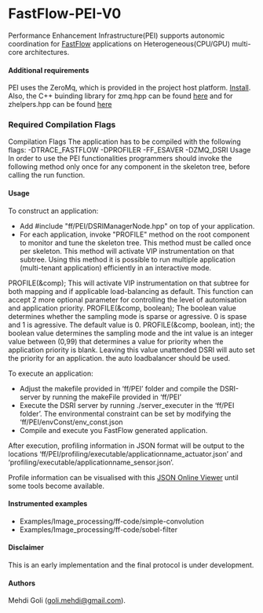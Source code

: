 # FastFlow-PEI-V0
Performance Enhancement Infrastructure(PEI) supports autonomic coordination for [FastFlow](http://sourceforge.net/projects/mc-fastflow/) applications on Heterogeneous(CPU/GPU) multi-core architectures. 

#### Additional requirements
PEI uses the ZeroMq, which is provided in the project host platform.
[Install](http://zeromq.org/area:download). Also, the C++ buinding library 
for zmq.hpp can be found [here](https://github.com/zeromq/cppzmq) 
and for zhelpers.hpp can be found [here](https://github.com/imatix/zguide/blob/master/examples/C%2B%2B/zhelpers.hpp) 
### Required Compilation Flags

Compilation Flags The application has to be compiled with the following flags:
-DTRACE_FASTFLOW -DPROFILER -FF_ESAVER -DZMQ_DSRI 
Usage In order to use the PEI functionalities programmers should invoke the 
following method only once for any component in the skeleton tree, before calling
the run function.

#### Usage
To construct an application:

* Add #include "ff/PEI/DSRIManagerNode.hpp" on top of your application. 
* For each application, invoke "PROFILE" method on the root component to monitor and tune the skeleton tree. This method must be called once per skeleton. This method will activate VIP instrumentation on that subtree. Using this method it is possible to run multiple application (multi-tenant application) efficiently in an interactive mode. 

PROFILE(&comp);
This will activate VIP instrumentation on that subtree for both mapping and
if applicable load-balancing as default. This function can accept 2 more
optional parameter for controlling the level of automisation and application priority.
PROFILE(&comp, boolean);
The boolean value determines whether the sampling mode is sparse or agressive. 
0 is spase and 1 is agressive. The default value is 0.
PROFILE(&comp, boolean, int);
the boolean value determines the sampling mode and the int value is an integer value between (0,99) that determines a value for priority when the application priority is blank. Leaving this value unattended DSRI will auto set the priority for an application.
the auto loadbalancer should
be used.

To execute an application: 

* Adjust the makefile provided in ‘ff/PEI’ folder and compile the DSRI-server by running the makeFile provided in 
‘ff/PEI’
* Execute the DSRI server by running ./server_executer in the ‘ff/PEI folder’. The environmental constraint can be set by modifying the ‘ff/PEI/envConst/env_const.json
* Compile and execute you FastFlow generated application.

After execution, profiling information in JSON format will be output to the 
locations ‘ff/PEI/profiling/executable/applicationname_actuator.json’ and ‘profiling/executable/applicationname_sensor.json’.


Profile information can be visualised with this [JSON Online Viewer](http://jsonviewer.stack.hu/) until some tools become available.


#### Instrumented examples

* Examples/Image_processing/ff-code/simple-convolution
* Examples/Image_processing/ff-code/sobel-filter


#### Disclaimer

This is an early implementation and the final protocol is under development.

#### Authors

Mehdi Goli (<goli.mehdi@gmail.com>).
